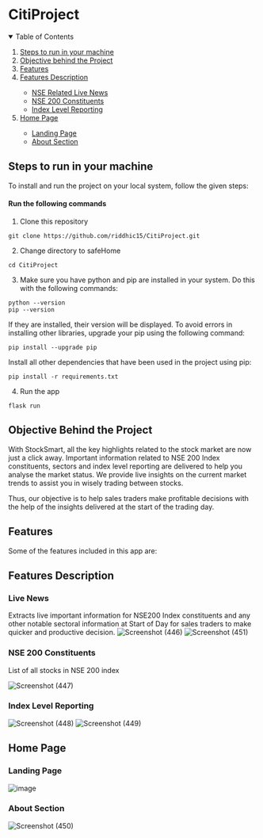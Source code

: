 # CitiProject
<!-- TABLE OF CONTENTS -->
<details open="open">
  <summary>Table of Contents</summary>
  <ol>
   <li>
      <a href="#steps-to-run-in-your-machine">Steps to run in your machine</a>
    </li>
    <li>
      <a href="#objective-behind-the-project">Objective behind the Project</a>
    </li>
   <li><a href = "#features">Features</a></li>
   <li><a href="#features-description">Features Description</a></li>
      <ul>
        <li><a href="#live-news">NSE Related Live News</a></li>
        <li><a href="#nse-200-constituents">NSE 200 Constituents</a></li>
        <li><a href="#index-level-reporting">Index Level Reporting</a></li>
      </ul>
   <li><a href="#home-page">Home Page</a></li>
      <ul>
        <li><a href="#landing-page">Landing Page</a></li>
        <li><a href="#about-section">About Section</a></li>
      </ul>
  </ol>
</details>

<!-- INSTALLATIONS -->

## Steps to run in your machine
To install and run the project on your local system, follow the given steps:

#### Run the following commands

1. Clone this repository
```
git clone https://github.com/riddhic15/CitiProject.git
```
2. Change directory to safeHome
```
cd CitiProject
```
3. Make sure you have python and pip are installed in your system. Do this with the following commands:
```
python --version
pip --version
```
If they are installed, their version will be displayed. To avoid errors in installing other libraries, upgrade your pip using the following command:
```
pip install --upgrade pip
```
Install all other dependencies that have been used in the project using pip:
```
pip install -r requirements.txt
```
4. Run the app
```
flask run
```

## Objective Behind the Project

With StockSmart, all the key highlights related to the stock market are now just a click away. Important information related to NSE 200 Index constituents, sectors and index level reporting are delivered to help you analyse the market status. We provide live insights on the current market trends to assist you in wisely trading between stocks.

Thus, our objective is to help sales traders make profitable decisions with the help of the insights delivered at the start of the trading day.

## Features
Some of the features included in this app are:

## Features Description

### Live News

Extracts live important information for NSE200 Index constituents and any other notable sectoral information at Start of Day for sales traders to make quicker and productive
decision. 
![Screenshot (446)](https://user-images.githubusercontent.com/58457452/210135314-f13f7a75-d1b8-4ef7-8775-fa90952a05fe.png)
![Screenshot (451)](https://user-images.githubusercontent.com/58457452/210135341-deb93a80-d25f-41df-b556-a57402542b9b.png)

### NSE 200 Constituents

List of all stocks in NSE 200 index

![Screenshot (447)](https://user-images.githubusercontent.com/58457452/210135367-99a05479-d819-4344-abf9-c372106de6f8.png)

### Index Level Reporting

![Screenshot (448)](https://user-images.githubusercontent.com/58457452/210134937-a70869af-76c4-4771-8060-f7da49c57815.png)
![Screenshot (449)](https://user-images.githubusercontent.com/58457452/210134934-81fb202d-fe89-4193-bc2b-e65f75f4e4be.png)

## Home Page

### Landing Page

![image](https://user-images.githubusercontent.com/58457452/210134933-41cea491-5d1f-4865-b89e-18373b7f8338.png)

### About Section

![Screenshot (450)](https://user-images.githubusercontent.com/58457452/210135240-3b233e19-681f-49f7-979f-e6432f7ca5d6.png)

